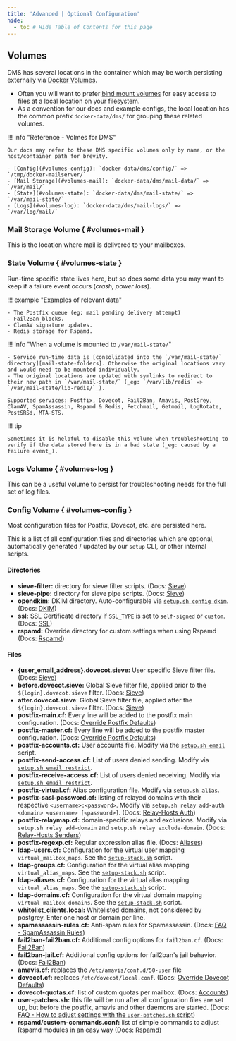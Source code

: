 ```yaml
---
title: 'Advanced | Optional Configuration'
hide:
  - toc # Hide Table of Contents for this page
---
```


## Volumes

DMS has several locations in the container which may be worth persisting externally via [Docker Volumes][docker-docs::volumes].

- Often you will want to prefer [bind mount volumes][docker-docs::volumes::bind-mount] for easy access to files at a local location on your filesystem.
- As a convention for our docs and example configs, the local location has the common prefix `docker-data/dms/` for grouping these related volumes.

!!! info "Reference - Volmes for DMS"

    Our docs may refer to these DMS specific volumes only by name, or the host/container path for brevity.

    - [Config](#volumes-config): `docker-data/dms/config/` => `/tmp/docker-mailserver/`
    - [Mail Storage](#volumes-mail): `docker-data/dms/mail-data/` => `/var/mail/`
    - [State](#volumes-state): `docker-data/dms/mail-state/` => `/var/mail-state/`
    - [Logs](#volumes-log): `docker-data/dms/mail-logs/` => `/var/log/mail/`

### Mail Storage Volume { #volumes-mail }

This is the location where mail is delivered to your mailboxes.

### State Volume { #volumes-state }

Run-time specific state lives here, but so does some data you may want to keep if a failure event occurs (_crash, power loss_).

!!! example "Examples of relevant data"

    - The Postfix queue (eg: mail pending delivery attempt)
    - Fail2Ban blocks.
    - ClamAV signature updates.
    - Redis storage for Rspamd.

!!! info "When a volume is mounted to `/var/mail-state/`"

    - Service run-time data is [consolidated into the `/var/mail-state/` directory][mail-state-folders]. Otherwise the original locations vary and would need to be mounted individually.
    - The original locations are updated with symlinks to redirect to their new path in `/var/mail-state/` (_eg: `/var/lib/redis` => `/var/mail-state/lib-redis/`_).

    Supported services: Postfix, Dovecot, Fail2Ban, Amavis, PostGrey, ClamAV, SpamAssassin, Rspamd & Redis, Fetchmail, Getmail, LogRotate, PostSRSd, MTA-STS.

!!! tip

    Sometimes it is helpful to disable this volume when troubleshooting to verify if the data stored here is in a bad state (_eg: caused by a failure event_).

[mail-state-folders]: https://github.com/docker-mailserver/docker-mailserver/blob/v13.3.1/target/scripts/startup/setup.d/mail_state.sh#L13-L33

### Logs Volume { #volumes-log }

This can be a useful volume to persist for troubleshooting needs for the full set of log files.

### Config Volume { #volumes-config }

Most configuration files for Postfix, Dovecot, etc. are persisted here.

This is a list of all configuration files and directories which are optional, automatically generated / updated by our `setup` CLI, or other internal scripts.

#### Directories

- **sieve-filter:** directory for sieve filter scripts. (Docs: [Sieve][docs-sieve])
- **sieve-pipe:** directory for sieve pipe scripts. (Docs: [Sieve][docs-sieve])
- **opendkim:** DKIM directory. Auto-configurable via [`setup.sh config dkim`][docs-setupsh]. (Docs: [DKIM][docs-dkim])
- **ssl:** SSL Certificate directory if `SSL_TYPE` is set to `self-signed` or `custom`. (Docs: [SSL][docs-ssl])
- **rspamd:** Override directory for custom settings when using Rspamd (Docs: [Rspamd][docs-rspamd-override-d])

#### Files

- **{user_email_address}.dovecot.sieve:** User specific Sieve filter file. (Docs: [Sieve][docs-sieve])
- **before.dovecot.sieve:** Global Sieve filter file, applied prior to the `${login}.dovecot.sieve` filter. (Docs: [Sieve][docs-sieve])
- **after.dovecot.sieve**: Global Sieve filter file, applied after the `${login}.dovecot.sieve` filter. (Docs: [Sieve][docs-sieve])
- **postfix-main.cf:** Every line will be added to the postfix main configuration. (Docs: [Override Postfix Defaults][docs-override-postfix])
- **postfix-master.cf:** Every line will be added to the postfix master configuration. (Docs: [Override Postfix Defaults][docs-override-postfix])
- **postfix-accounts.cf:** User accounts file. Modify via the [`setup.sh email`][docs-setupsh] script.
- **postfix-send-access.cf:** List of users denied sending. Modify via [`setup.sh email restrict`][docs-setupsh].
- **postfix-receive-access.cf:** List of users denied receiving. Modify via [`setup.sh email restrict`][docs-setupsh].
- **postfix-virtual.cf:** Alias configuration file. Modify via [`setup.sh alias`][docs-setupsh].
- **postfix-sasl-password.cf:** listing of relayed domains with their respective `<username>:<password>`. Modify via `setup.sh relay add-auth <domain> <username> [<password>]`. (Docs: [Relay-Hosts Auth][docs::relay-hosts::advanced])
- **postfix-relaymap.cf:** domain-specific relays and exclusions. Modify via `setup.sh relay add-domain` and `setup.sh relay exclude-domain`. (Docs: [Relay-Hosts Senders][docs::relay-hosts::advanced])
- **postfix-regexp.cf:** Regular expression alias file. (Docs: [Aliases][docs-aliases-regex])
- **ldap-users.cf:** Configuration for the virtual user mapping `virtual_mailbox_maps`. See the [`setup-stack.sh`][github-commit-setup-stack.sh-L411] script.
- **ldap-groups.cf:** Configuration for the virtual alias mapping `virtual_alias_maps`. See the [`setup-stack.sh`][github-commit-setup-stack.sh-L411] script.
- **ldap-aliases.cf:** Configuration for the virtual alias mapping `virtual_alias_maps`. See the [`setup-stack.sh`][github-commit-setup-stack.sh-L411] script.
- **ldap-domains.cf:** Configuration for the virtual domain mapping `virtual_mailbox_domains`. See the [`setup-stack.sh`][github-commit-setup-stack.sh-L411] script.
- **whitelist_clients.local:** Whitelisted domains, not considered by postgrey. Enter one host or domain per line.
- **spamassassin-rules.cf:** Anti-spam rules for Spamassassin. (Docs: [FAQ - SpamAssassin Rules][docs-faq-spamrules])
- **fail2ban-fail2ban.cf:** Additional config options for `fail2ban.cf`. (Docs: [Fail2Ban][docs-fail2ban])
- **fail2ban-jail.cf:** Additional config options for fail2ban's jail behavior. (Docs: [Fail2Ban][docs-fail2ban])
- **amavis.cf:** replaces the `/etc/amavis/conf.d/50-user` file
- **dovecot.cf:** replaces `/etc/dovecot/local.conf`. (Docs: [Override Dovecot Defaults][docs-override-dovecot])
- **dovecot-quotas.cf:** list of custom quotas per mailbox. (Docs: [Accounts][docs-accounts-quota])
- **user-patches.sh:** this file will be run after all configuration files are set up, but before the postfix, amavis and other daemons are started. (Docs: [FAQ - How to adjust settings with the `user-patches.sh` script][docs-faq-userpatches])
- **rspamd/custom-commands.conf:** list of simple commands to adjust Rspamd modules in an easy way (Docs: [Rspamd][docs-rspamd-commands])

[docker-docs::volumes]: https://docs.docker.com/storage/volumes/
[docker-docs::volumes::bind-mount]: https://docs.docker.com/storage/bind-mounts/

[docs-accounts-quota]: ../../config/account-management/provisioner/file.md#quotas
[docs-aliases-regex]: ../../config/account-management/provisioner/file.md#configuring-regex-aliases
[docs-dkim]: ../../config/best-practices/dkim_dmarc_spf.md#dkim
[docs-fail2ban]: ../../config/security/fail2ban.md
[docs-faq-spamrules]: ../../faq.md#how-can-i-manage-my-custom-spamassassin-rules
[docs-faq-userpatches]: ../../faq.md#how-to-adjust-settings-with-the-user-patchessh-script
[docs-override-postfix]: ./override-defaults/postfix.md
[docs-override-dovecot]: ./override-defaults/dovecot.md
[docs::relay-hosts::advanced]: ./mail-forwarding/relay-hosts.md#advanced-configuration
[docs-sieve]: ./mail-sieve.md
[docs-setupsh]: ../../config/setup.sh.md
[docs-ssl]: ../../config/security/ssl.md
[docs-rspamd-override-d]: ../security/rspamd.md#manually
[docs-rspamd-commands]: ../security/rspamd.md#with-the-help-of-a-custom-file
[github-commit-setup-stack.sh-L411]: https://github.com/docker-mailserver/docker-mailserver/blob/941e7acdaebe271eaf3d296b36d4d81df4c54b90/target/scripts/startup/setup-stack.sh#L411
